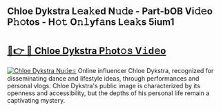 ## Chloe Dykstra L𝚎a𝚔ed N𝚞𝚍e - Part-bOB Vi𝚍𝚎o P𝚑𝚘tos - H𝚘𝚝 O𝚗𝚕yf𝚊ns L𝚎a𝚔s 5ium1

# <h2><a href="http://kf62f4.oniu.top/?m=Chloe+Dykstra">🔗👉 🔴 Chloe Dykstra P𝚑ot𝚘𝚜 V𝚒d𝚎o</a></h2>

[![Chloe Dykstra Nu𝚍e𝚜](https://i.imgur.com/0qMVB7G.gif)](http://kf62f4.oniu.top/?m=Chloe+Dykstra)
Online influencer Chloe Dykstra, recognized for disseminating dance and lifestyle ideas, through performances and personal vlogs. Chloe Dykstra's public image is characterized by its openness and accessibility, but the depths of his personal life remain a captivating mystery.  
